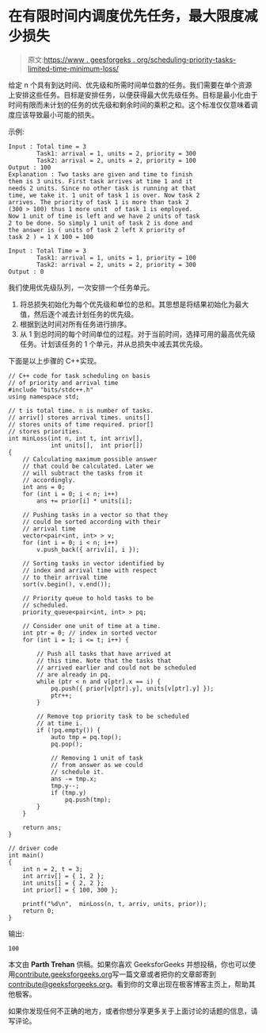 # 在有限时间内调度优先任务，最大限度减少损失

> 原文:[https://www . geesforgeks . org/scheduling-priority-tasks-limited-time-minimum-loss/](https://www.geeksforgeeks.org/scheduling-priority-tasks-limited-time-minimizing-loss/)

给定 n 个具有到达时间、优先级和所需时间单位数的任务。我们需要在单个资源上安排这些任务。目标是安排任务，以便获得最大优先级任务。目标是最小化由于时间有限而未计划的任务的优先级和剩余时间的乘积之和。这个标准仅仅意味着调度应该导致最小可能的损失。

示例:

```
Input : Total time = 3
        Task1: arrival = 1, units = 2, priority = 300
        Task2: arrival = 2, units = 2, priority = 100
Output : 100
Explanation : Two tasks are given and time to finish 
them is 3 units. First task arrives at time 1 and it
needs 2 units. Since no other task is running at that
time, we take it. 1 unit of task 1 is over. Now task 2 
arrives. The priority of task 1 is more than task 2 
(300 > 100) thus 1 more unit  of task 1 is employed. 
Now 1 unit of time is left and we have 2 units of task
2 to be done. So simply 1 unit of task 2 is done and 
the answer is ( units of task 2 left X priority of 
task 2 ) = 1 X 100 = 100

Input : Total Time = 3
        Task1: arrival = 1, units = 1, priority = 100
        Task2: arrival = 2, units = 2, priority = 300
Output : 0

```

我们使用优先级队列，一次安排一个任务单元。

1.  将总损失初始化为每个优先级和单位的总和。其思想是将结果初始化为最大值，然后逐个减去计划任务的优先级。
2.  根据到达时间对所有任务进行排序。
3.  从 1 到总时间的每个时间单位的过程。对于当前时间，选择可用的最高优先级任务。计划该任务的 1 个单元，并从总损失中减去其优先级。

下面是以上步骤的 C++实现。

```
// C++ code for task scheduling on basis
// of priority and arrival time
#include "bits/stdc++.h"
using namespace std;

// t is total time. n is number of tasks.
// arriv[] stores arrival times. units[]
// stores units of time required. prior[]
// stores priorities.
int minLoss(int n, int t, int arriv[],
            int units[],  int prior[])
{
    // Calculating maximum possible answer
    // that could be calculated. Later we
    // will subtract the tasks from it
    // accordingly.
    int ans = 0;
    for (int i = 0; i < n; i++)
        ans += prior[i] * units[i];

    // Pushing tasks in a vector so that they
    // could be sorted according with their
    // arrival time
    vector<pair<int, int> > v;
    for (int i = 0; i < n; i++)
        v.push_back({ arriv[i], i });

    // Sorting tasks in vector identified by
    // index and arrival time with respect
    // to their arrival time
    sort(v.begin(), v.end());

    // Priority queue to hold tasks to be
    // scheduled.
    priority_queue<pair<int, int> > pq;

    // Consider one unit of time at a time.
    int ptr = 0; // index in sorted vector
    for (int i = 1; i <= t; i++) {

        // Push all tasks that have arrived at
        // this time. Note that the tasks that
        // arrived earlier and could not be scheduled
        // are already in pq.
        while (ptr < n and v[ptr].x == i) {
            pq.push({ prior[v[ptr].y], units[v[ptr].y] });
            ptr++;
        }

        // Remove top priority task to be scheduled
        // at time i.
        if (!pq.empty()) {
            auto tmp = pq.top();
            pq.pop();

            // Removing 1 unit of task
            // from answer as we could
            // schedule it.
            ans -= tmp.x;
            tmp.y--;
            if (tmp.y)
                pq.push(tmp);
        }
    }

    return ans;
}

// driver code
int main()
{
    int n = 2, t = 3;
    int arriv[] = { 1, 2 };
    int units[] = { 2, 2 };
    int prior[] = { 100, 300 };

    printf("%d\n",  minLoss(n, t, arriv, units, prior));
    return 0;
}
```

输出:

```
100

```

本文由 **Parth Trehan** 供稿。如果你喜欢 GeeksforGeeks 并想投稿，你也可以使用[contribute.geeksforgeeks.org](http://www.contribute.geeksforgeeks.org)写一篇文章或者把你的文章邮寄到 contribute@geeksforgeeks.org。看到你的文章出现在极客博客主页上，帮助其他极客。

如果你发现任何不正确的地方，或者你想分享更多关于上面讨论的话题的信息，请写评论。